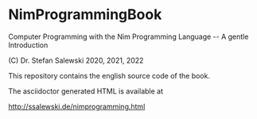 # NimProgrammingBook
Computer Programming with the Nim Programming Language -- A gentle Introduction

(C) Dr. Stefan Salewski 2020, 2021, 2022

This repository contains the english source code
of the book.

The asciidoctor generated HTML is available at

http://ssalewski.de/nimprogramming.html



